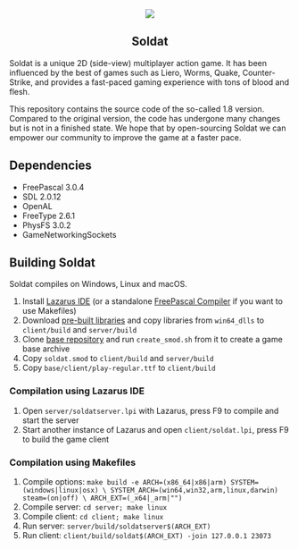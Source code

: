 <div align="center">
  <img src="https://i.imgur.com/HrYPYjh.png" />
  <h2>Soldat</h2>
</div>

Soldat is a unique 2D (side-view) multiplayer action game. It has been influenced by the best of games such as Liero, Worms, Quake, Counter-Strike, and provides a fast-paced gaming experience with tons of blood and flesh.

This repository contains the source code of the so-called 1.8 version. Compared to the original version, the code has undergone many changes but is not in a finished state. We hope that by open-sourcing Soldat we can empower our community to improve the game at a faster pace.

## Dependencies

- FreePascal 3.0.4
- SDL 2.0.12
- OpenAL
- FreeType 2.6.1
- PhysFS 3.0.2
- GameNetworkingSockets

## Building Soldat

Soldat compiles on Windows, Linux and macOS.

1. Install [Lazarus IDE](https://www.lazarus-ide.org/) (or a standalone [FreePascal Compiler](https://freepascal.org) if you want to use Makefiles)
2. Download [pre-built libraries](https://github.com/Soldat/prebuilt-libs/archive/master.zip) and copy libraries from `win64_dlls` to `client/build` and `server/build`
3. Clone [base repository](https://github.com/soldat/base) and run `create_smod.sh` from it to create a game base archive
4. Copy `soldat.smod` to `client/build` and `server/build`
5. Copy `base/client/play-regular.ttf` to `client/build`

### Compilation using Lazarus IDE

1. Open `server/soldatserver.lpi` with Lazarus, press F9 to compile and start the server
2. Start another instance of Lazarus and open `client/soldat.lpi`, press F9 to build the game client

### Compilation using Makefiles

1. Compile options: `make build -e ARCH=(x86_64|x86|arm) SYSTEM=(windows|linux|osx) \
                     SYSTEM_ARCH=(win64,win32,arm,linux,darwin) steam=(on|off) \
                     ARCH_EXT=(_x64|_arm|"")`
2. Compile server: `cd server; make linux`
3. Compile client: `cd client; make linux`
4. Run server: `server/build/soldatserver$(ARCH_EXT)`
5. Run client: `client/build/soldat$(ARCH_EXT) -join 127.0.0.1 23073`
